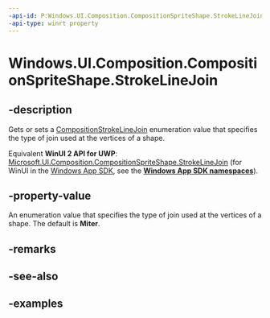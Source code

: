 ```yaml
---
-api-id: P:Windows.UI.Composition.CompositionSpriteShape.StrokeLineJoin
-api-type: winrt property
---
```


<!-- Property syntax.
public CompositionStrokeLineJoin StrokeLineJoin { get;  set; }
-->

# Windows.UI.Composition.CompositionSpriteShape.StrokeLineJoin

## -description

Gets or sets a [CompositionStrokeLineJoin](compositionstrokelinejoin.md) enumeration value that specifies the type of join used at the vertices of a shape.

Equivalent **WinUI 2 API for UWP**: [Microsoft.UI.Composition.CompositionSpriteShape.StrokeLineJoin](/windows/winui/api/microsoft.ui.composition.compositionspriteshape.strokelinejoin) (for WinUI in the [Windows App SDK](/windows/apps/windows-app-sdk/), see the **[Windows App SDK namespaces](/windows/windows-app-sdk/api/winrt/)**).

## -property-value

An enumeration value that specifies  the type of join used at the vertices of a shape. The default is **Miter**.

## -remarks

## -see-also

## -examples

